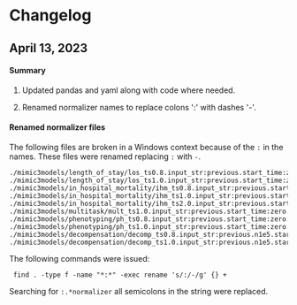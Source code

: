# Changelog


## April 13, 2023


#### Summary
1. Updated pandas and yaml along with code where needed.

2. Renamed normalizer names to replace colons ':' with dashes '-'.

#### Renamed normalizer files
The following files are broken in a Windows context because of the `:` in the names. These files were renamed replacing `:` with `-`.
```
./mimic3models/length_of_stay/los_ts0.8.input_str:previous.start_time:zero.n5e4.normalizer
./mimic3models/length_of_stay/los_ts1.0.input_str:previous.start_time:zero.n5e4.normalizer
./mimic3models/in_hospital_mortality/ihm_ts0.8.input_str:previous.start_time:zero.normalizer
./mimic3models/in_hospital_mortality/ihm_ts1.0.input_str:previous.start_time:zero.normalizer
./mimic3models/in_hospital_mortality/ihm_ts2.0.input_str:previous.start_time:zero.normalizer
./mimic3models/multitask/mult_ts1.0.input_str:previous.start_time:zero.normalizer
./mimic3models/phenotyping/ph_ts0.8.input_str:previous.start_time:zero.normalizer
./mimic3models/phenotyping/ph_ts1.0.input_str:previous.start_time:zero.normalizer
./mimic3models/decompensation/decomp_ts0.8.input_str:previous.n1e5.start_time:zero.normalizer
./mimic3models/decompensation/decomp_ts1.0.input_str:previous.n1e5.start_time:zero.normalizer
```

The following commands were issued:
```
 find . -type f -name "*:*" -exec rename 's/:/-/g' {} +
```
Searching for `:.*normalizer` all semicolons in the string were replaced.